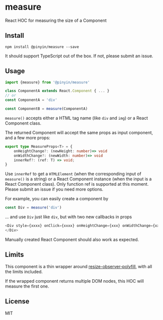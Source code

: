 # measure

React HOC for measuring the size of a Component

## Install

`npm install @pinyin/measure --save`

It should support TypeScript out of the box. If not, please submit an issue.

## Usage

```typescript jsx
import {measure} from '@pinyin/measure'

class ComponentA extends React.Component { ... }
// or
const ComponentA = 'div'

const ComponentB = measure(ComponentA)
```

`measure()` accepts either a HTML tag name (like `div` and `img`) or a React Component class.

The returned Component will accept the same props as input component, and a few more props: 

```typescript jsx
export type MeasureProps<T> = {
    onHeightChange?: (newHeight: number)=> void
    onWidthChange?: (newWidth: number)=> void
    innerRef?: (ref: T) => void;
} 
```
Use `innerRef` to get a `HTMLElement` (when the corresponding input of `measure()` is a string) or a React Component instance (when the input is a React Component class).
Only function ref is supported at this moment. Please submit an issue if you need more options.

For example, you can easily create a component by

```typescript jsx
const Div = measure('div')
```

... and use `Div` just like `div`, but with two new callbacks in props

```typescript jsx
<Div style={xxxx} onClick={xxxx} onHeightChange={xxx} onWidthChange={xxx}>
</Div>
```

Manually created React Component should also work as expected.

## Limits

This component is a thin wrapper around [resize-observer-polyfill](https://github.com/que-etc/resize-observer-polyfill), with all the limits included.

If the wrapped component returns multiple DOM nodes, this HOC will measure the first one.

## License

MIT



